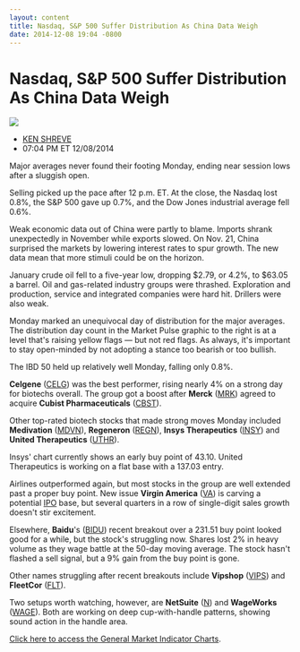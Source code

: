 ```yaml
---
layout: content
title: Nasdaq, S&P 500 Suffer Distribution As China Data Weigh
date: 2014-12-08 19:04 -0800
---
```



Nasdaq, S&P 500 Suffer Distribution As China Data Weigh
========================================================


![](https://www.investors.com/wp-content/uploads/ibd-migrated-images/MPv_141209_635536495820887650.png)

* [KEN SHREVE](https://www.investors.com/author/shrevek/ "Posts by KEN SHREVE")
* 07:04 PM ET 12/08/2014




  

Major averages never found their footing Monday, ending near session lows after a sluggish open.

  

Selling picked up the pace after 12 p.m. ET. At the close, the Nasdaq lost 0.8%, the S&P 500 gave up 0.7%, and the Dow Jones industrial average fell 0.6%.

  

Weak economic data out of China were partly to blame. Imports shrank unexpectedly in November while exports slowed. On Nov. 21, China surprised the markets by lowering interest rates to spur growth. The new data mean that more stimuli could be on the horizon.

  

January crude oil fell to a five-year low, dropping $2.79, or 4.2%, to $63.05 a barrel. Oil and gas-related industry groups were thrashed. Exploration and production, service and integrated companies were hard hit. Drillers were also weak.

  

Monday marked an unequivocal day of distribution for the major averages. The distribution day count in the Market Pulse graphic to the right is at a level that's raising yellow flags — but not red flags. As always, it's important to stay open-minded by not adopting a stance too bearish or too bullish.

  

The IBD 50 held up relatively well Monday, falling only 0.8%.

  

**Celgene** ([CELG](https://research.investors.com/quote.aspx?symbol=CELG)) was the best performer, rising nearly 4% on a strong day for biotechs overall. The group got a boost after **Merck** ([MRK](https://research.investors.com/quote.aspx?symbol=MRK)) agreed to acquire **Cubist Pharmaceuticals** ([CBST](https://research.investors.com/quote.aspx?symbol=CBST)).

  

Other top-rated biotech stocks that made strong moves Monday included **Medivation** ([MDVN](https://research.investors.com/quote.aspx?symbol=MDVN)), **Regeneron** ([REGN](https://research.investors.com/quote.aspx?symbol=REGN)), **Insys Therapeutics** ([INSY](https://research.investors.com/quote.aspx?symbol=INSY)) and **United Therapeutics** ([UTHR](https://research.investors.com/quote.aspx?symbol=UTHR)).

  

Insys' chart currently shows an early buy point of 43.10. United Therapeutics is working on a flat base with a 137.03 entry.

  

Airlines outperformed again, but most stocks in the group are well extended past a proper buy point. New issue **Virgin America** ([VA](https://research.investors.com/quote.aspx?symbol=VA)) is carving a potential [IPO](http://news.investors.com/iponews.htm) base, but several quarters in a row of single-digit sales growth doesn't stir excitement.

  

Elsewhere, **Baidu**'s ([BIDU](https://research.investors.com/quote.aspx?symbol=BIDU)) recent breakout over a 231.51 buy point looked good for a while, but the stock's struggling now. Shares lost 2% in heavy volume as they wage battle at the 50-day moving average. The stock hasn't flashed a sell signal, but a 9% gain from the buy point is gone.

  

Other names struggling after recent breakouts include **Vipshop** ([VIPS](https://research.investors.com/quote.aspx?symbol=VIPS)) and **FleetCor** ([FLT](https://research.investors.com/quote.aspx?symbol=FLT)).

  

Two setups worth watching, however, are **NetSuite** ([N](https://research.investors.com/quote.aspx?symbol=N)) and **WageWorks** ([WAGE](https://research.investors.com/quote.aspx?symbol=WAGE)). Both are working on deep cup-with-handle patterns, showing sound action in the handle area.

  

[Click here to access the General Market Indicator Charts](https://www.investors.com/pdf/GMI_120914.pdf).





